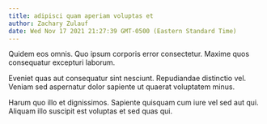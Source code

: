 ```yaml
---
title: adipisci quam aperiam voluptas et
author: Zachary Zulauf
date: Wed Nov 17 2021 21:27:39 GMT-0500 (Eastern Standard Time)
---
```

Quidem eos omnis. Quo ipsum corporis error consectetur. Maxime quos consequatur excepturi laborum.

 Eveniet quas aut consequatur sint nesciunt. Repudiandae distinctio vel. Veniam sed aspernatur dolor sapiente ut quaerat voluptatem minus.

 Harum quo illo et dignissimos. Sapiente quisquam cum iure vel sed aut qui. Aliquam illo suscipit est voluptas et sed quas qui.